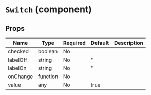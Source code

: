 `Switch` (component)
====================



Props
-----

Name | Type | Required | Default | Description
-----|------|----------|---------|------------
checked|boolean|No||
labelOff|string|No|''|
labelOn|string|No|''|
onChange|function|No||
value|any|No|true|